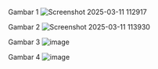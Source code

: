 Gambar 1
![Screenshot 2025-03-11 112917](https://github.com/user-attachments/assets/b102ed20-ca85-408c-8c58-bec7771c4877)

Gambar 2
![Screenshot 2025-03-11 113930](https://github.com/user-attachments/assets/80b75d51-4131-4da5-9273-1f73213902b9)

Gambar 3
![image](https://github.com/user-attachments/assets/7c9558dc-e8b0-4af7-9c81-530bc0e8a895)

Gambar 4
![image](https://github.com/user-attachments/assets/8c991836-2815-4554-89ad-46c152267459)
